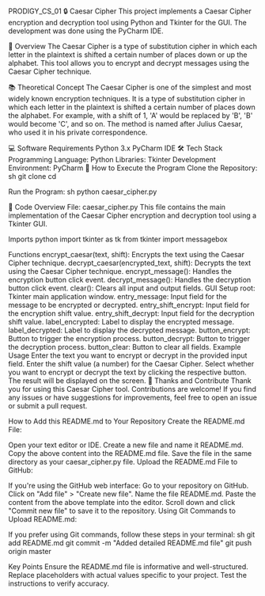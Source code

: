 PRODIGY_CS_01
🔒 Caesar Cipher
This project implements a Caesar Cipher encryption and decryption tool using Python and Tkinter for the GUI. The development was done using the PyCharm IDE.

📖 Overview
The Caesar Cipher is a type of substitution cipher in which each letter in the plaintext is shifted a certain number of places down or up the alphabet. This tool allows you to encrypt and decrypt messages using the Caesar Cipher technique.

📚 Theoretical Concept
The Caesar Cipher is one of the simplest and most widely known encryption techniques. It is a type of substitution cipher in which each letter in the plaintext is shifted a certain number of places down the alphabet. For example, with a shift of 1, 'A' would be replaced by 'B', 'B' would become 'C', and so on. The method is named after Julius Caesar, who used it in his private correspondence.

💻 Software Requirements
Python 3.x
PyCharm IDE
🛠️ Tech Stack
Programming Language: Python
Libraries: Tkinter
Development Environment: PyCharm
🚀 How to Execute the Program
Clone the Repository: sh git clone cd

Run the Program: sh python caesar_cipher.py

📂 Code Overview
File: caesar_cipher.py
This file contains the main implementation of the Caesar Cipher encryption and decryption tool using a Tkinter GUI.

Imports
python import tkinter as tk from tkinter import messagebox

Functions
encrypt_caesar(text, shift): Encrypts the text using the Caesar Cipher technique.
decrypt_caesar(encrypted_text, shift): Decrypts the text using the Caesar Cipher technique.
encrypt_message(): Handles the encryption button click event.
decrypt_message(): Handles the decryption button click event.
clear(): Clears all input and output fields.
GUI Setup
root: Tkinter main application window.
entry_message: Input field for the message to be encrypted or decrypted.
entry_shift_encrypt: Input field for the encryption shift value.
entry_shift_decrypt: Input field for the decryption shift value.
label_encrypted: Label to display the encrypted message.
label_decrypted: Label to display the decrypted message.
button_encrypt: Button to trigger the encryption process.
button_decrypt: Button to trigger the decryption process.
button_clear: Button to clear all fields.
Example Usage
Enter the text you want to encrypt or decrypt in the provided input field.
Enter the shift value (a number) for the Caesar Cipher.
Select whether you want to encrypt or decrypt the text by clicking the respective button.
The result will be displayed on the screen.
🙏 Thanks and Contribute
Thank you for using this Caesar Cipher tool. Contributions are welcome! If you find any issues or have suggestions for improvements, feel free to open an issue or submit a pull request.

How to Add this README.md to Your Repository
Create the README.md File:

Open your text editor or IDE.
Create a new file and name it README.md.
Copy the above content into the README.md file.
Save the file in the same directory as your caesar_cipher.py file.
Upload the README.md File to GitHub:

If you're using the GitHub web interface:
Go to your repository on GitHub.
Click on "Add file" > "Create new file".
Name the file README.md.
Paste the content from the above template into the editor.
Scroll down and click "Commit new file" to save it to the repository.
Using Git Commands to Upload README.md:

If you prefer using Git commands, follow these steps in your terminal:
sh git add README.md git commit -m "Added detailed README.md file" git push origin master

Key Points
Ensure the README.md file is informative and well-structured.
Replace placeholders with actual values specific to your project.
Test the instructions to verify accuracy.
